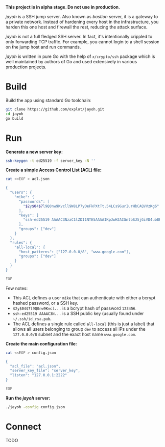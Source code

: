 **This project is in alpha stage. Do not use in production.**

*jayoh* is a SSH jump server. Also known as *bastion* server, it is a
gateway to a private network. Instead of hardening every host in the
infrastructure, you harden this one host and firewall the rest, reducing
the attack surface.

*jayoh* is not a full fledged SSH server. In fact, it's intentionally
crippled to only forwarding TCP traffic. For example, you cannot login
to a shell session on the jump host and run commands.

*jayoh* is written in pure Go with the help of `x/crypto/ssh` package
which is well maintained by authors of Go and used extensively in
various production projects.

# Build

Build the app using standard Go toolchain:

```sh
git clone https://github.com/oxplot/jayoh.git
cd jayoh
go build
```

# Run

**Generate a new server key:**

```sh
ssh-keygen -t ed25519 -f server_key -N ''
```

**Create a simple Access Control List (ACL) file:**

```sh
cat <<EOF > acl.json

{
  "users": {
    "mike": {
      "passwords": [
        "$2y$04$7l9Q0nw9Kvcll9W8LP7yOeFkPXtTt.54LCs9GurIurHbCAQVVzKg6"
      ],
      "keys": [
        "ssh-ed25519 AAAAC3NzaC1lZDI1NTE5AAAAIKpJwH2AIGntbSJ5jGiVD4ub8Fb/BqhzCPwMGB/uibdb"
      ],
      "groups": ["dev"]
    }
  },
  "rules": {
    "all-local": {
      "host_patterns": ["127.0.0.0/8", "www.google.com"],
      "groups": ["dev"]
    }
  }
}

EOF
```

Few notes:

* This ACL defines a user `mike` that can authenticate with either a
  bcrypt hashed password, or a SSH key.
* `$2y$04$7l9Q0nw9Kvcl...` is a bcrypt hash of password `123456`.
* `ssh-ed25519 AAAAC3N...` is a SSH public key (usually found under
  `~/.ssh/id_rsa.pub`.
* The ACL defines a single rule called `all-local` (this is just a
  label) that allows all users belonging to group `dev` to access all
  IPs under the `127.0.0.0/8` subnet and the exact host name
  `www.google.com`.

**Create the main configuration file:**

```sh
cat <<EOF > config.json

{
  "acl_file": "acl.json",
  "server_key_file": "server_key",
  "listen": "127.0.0.1:2222"
}

EOF
```

**Run the *jayoh* server:**

```sh
./jayoh -config config.json
```

# Connect

TODO
